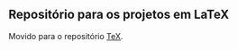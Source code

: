 ## Repositório para os projetos em LaTeX
Movido para o repositório [TeX](https://github.com/gustavovital/TeX).

